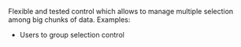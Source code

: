 Flexible and tested control which allows to manage multiple selection among big chunks of data.
Examples:
* Users to group selection control